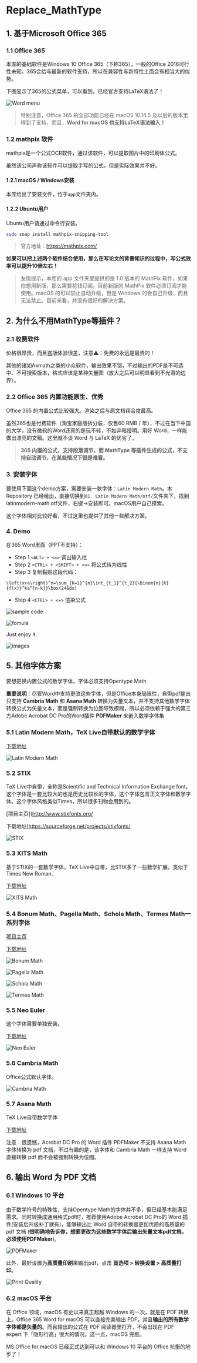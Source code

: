 # Replace_MathType

## 1. 基于Microsoft Office 365

### 1.1 Office 365

本库的基础软件是Windows 10 Office 365（下称365），一般的Office 2016可行性未知。365会给与最新的软件支持，所以在兼容性与新特性上面会有相当大的优势。

下图显示了365的公式菜单，可以看到，已经官方支持LaTeX语法了！

![Word menu](https://raw.githubusercontent.com/LittleNewton/Replace_MathType/master/figure/you_latex.gif)

> 特别注意，Office 365 的全部功能已经在 macOS 10.14.5 及以后的版本里得到了支持，而且，**Word for macOS 也支持LaTeX语法输入！**

### 1.2 mathpix 软件

mathpix是一个公式OCR软件，通过该软件，可以提取图片中的印刷体公式。

虽然该公司声称该软件可以提取手写的公式，但是实际效果并不好。

#### 1.2.1 macOS / Windows安装

本库给出了安装文件，位于```app```文件夹内。

#### 1.2.2 Ubuntu用户

Ubuntu用户请通过命令行安装。

``` bash
sudo snap install mathpix-snipping-tool
```

> 官方地址：https://mathpix.com/

**如果可以把上述两个软件结合使用，那么在写论文的背景知识的过程中，写公式效率可以提升10倍左右！**

> 友情提示，本库的 app 文件夹里提供的是 1.0 版本的 MathPix 软件，如果你想用新版，那么需要花钱订阅。目前新版的 MathPix 软件必须订阅才能使用。macOS 的可以禁止自动升级，但是 Windows 的会自己升级，而且无法禁止。目前来看，并没有很好的解决方案。

## 2. 为什么不用MathType等插件？

### 2.1 收费软件

价格很昂贵，而且盗版体验很差，注意⚠️：免费的永远是最贵的！

其他的诸如Axmath之类的小众软件，输出效果不错，不过输出的PDF是不可选中、不可搜索版本，格式应该是某种矢量图（放大之后可以明显看到不光滑的边界）。

### 2.2 Office 365 内置功能原生、优秀

Office 365 的内置公式比较强大。渲染之后与原文档锲合度最高。

虽然365也是付费软件（淘宝家庭版拆分装，仅售60 RMB / 年），不过在当下中国的大学，没有微软的Word还真的是玩不转，不如弃暗投明。用好 Word，一样能做出漂亮的文稿。这里就不谈 Word 与 LaTeX 的优劣了。

> **365 内置的公式，支持段落调节，而 MathType 等插件生成的公式，不支持自动调节，在某些情况下很是难看。**

### 3. 安装字体

要使用下面这个demo方案，需要安装一款字体：```Latin Modern Math```。本 Repository 已经给出，直接切换到```01. Latin Modern Math/otf/```文件夹下，找到latinmodern-math.otf文件，右键->安装即可。macOS用户自己摸索。

这个字体相对比较好看，不过这里也提供了其他一些解决方案。

### 4. Demo

在365 Word里面（PPT不支持）：

- Step 1 ```<ALT> + <=>```   调出输入栏
- Step 2 ```<CTRL> + <SHIFT> + <=>```  将公式转为线性
- Step 3 复制黏贴这段代码：
```
\left(x+a\right)^n=\sum_{k=1}^{n}\int_{t_1}^{t_2}{\binom{n}{k}{f(x)}^ka^{n-k}}\box(24&dx)
```
- Step 4 ```<CTRL> + <=>``` 渲染公式

![sample code](https://raw.githubusercontent.com/LittleNewton/LittleNewton_Figures_References/master/Replace_MathType/sample%20code.png)

![fomula](https://raw.githubusercontent.com/LittleNewton/LittleNewton_Figures_References/master/Replace_MathType/fomula.png)

Just enjoy it.

![images](https://raw.githubusercontent.com/LittleNewton/Replace_MathType/master/figure/2019-05-12%2000.23.05.gif)

## 5. 其他字体方案

要想更换内置公式的数学字体，字体必须支持Opentype Math

**重要说明**：尽管Word中支持更改这些字体，但是Office本身局限性，自带pdf输出只支持 **Cambria Math** 和 **Asana Math** 转换为矢量文本，并不支持其他数学字体转换公式为矢量文本，而是强制转换为位图导致模糊，所以必须依赖于强大的第三方Adobe Acrobat DC Pro的Word插件 **PDFMaker** 来嵌入数学字体集

### 5.1 Latin Modern Math，TeX Live自带默认的数学字体

[下载地址](http://www.gust.org.pl/projects/e-foundry/lm-math/download)

![Latin Modern Math](https://raw.githubusercontent.com/LittleNewton/LittleNewton_Figures_References/master/Replace_MathType/Latin%20Modern%20Math.png)

### 5.2 STIX

TeX Live中自带，全称是Scientific and Technical Information Exchange font，这个字体是一套比较大的也是历史比较长的字体，这个字体包含正文字体和数学字体。这个字体风格类似Times，所以很多刊物会用到的。

[项目主页](http://www.stixfonts.org/

下载地址)https://sourceforge.net/projects/stixfonts/

![STIX](https://raw.githubusercontent.com/LittleNewton/LittleNewton_Figures_References/master/Replace_MathType/STIX.png)

### 5.3 XITS Math

基于STIX的一套数学字体，TeX Live中自带，比STIX多了一些数学扩展。类似于Times New Roman.

[下载地址](https://github.com/khaledhosny/xits-math/downloads)

![XITS Math](https://raw.githubusercontent.com/LittleNewton/LittleNewton_Figures_References/master/Replace_MathType/XITS%20Math.png)

### 5.4 Bonum Math、Pagella Math、Schola Math、Termes Math一系列字体

[项目主页](http://www.gust.org.pl/projects/e-foundry/tg-math)

[下载地址]( http://www.ctan.org/tex-archive/fonts/tex-gyre-math)

![Bonum Math](https://raw.githubusercontent.com/LittleNewton/LittleNewton_Figures_References/master/Replace_MathType/Bonum%20Math.png)

![Pagella Math](https://raw.githubusercontent.com/LittleNewton/LittleNewton_Figures_References/master/Replace_MathType/Pagella%20Math.png)

![Schola Math](https://raw.githubusercontent.com/LittleNewton/LittleNewton_Figures_References/master/Replace_MathType/Schola%20Math.png)

![Termes Math](https://raw.githubusercontent.com/LittleNewton/LittleNewton_Figures_References/master/Replace_MathType/Termes%20Math.png)


### 5.5 Neo Euler

这个字体需要单独安装。

[下载地址](https://github.com/khaledhosny/euler-otf)

![Neo Euler](https://raw.githubusercontent.com/LittleNewton/LittleNewton_Figures_References/master/Replace_MathType/Neo%20Euler.png)

### 5.6 Cambria Math

Office公式默认字体。

![Cambria Math](https://raw.githubusercontent.com/LittleNewton/LittleNewton_Figures_References/master/Replace_MathType/Cambria%20Math.png)

### 5.7 Asana Math

TeX Live自带数学字体

[下载地址](http://ctan.org/pkg/asana-math)

注意：很遗憾，Acrobat DC Pro 的 Word 插件 PDFMaker 不支持 Asana Math 字体转换为 pdf 文档，不过有趣的是，该字体和 Cambria Math 一样支持 Word 直接转换 pdf 而不会被强制转换为位图。

## 6. 输出 Word 为 PDF 文档

### 6.1 Windows 10 平台

由于数学符号的特殊性，支持Opentype Math的字体并不多，但已经基本能满足需求。同时转换成通用格式pdf时，推荐使用Adobe Acrobat DC Pro的 Word 插件(安装后升级补丁就有)，能够输出比 Word 自带的转换器更加优质的高质量的 pdf 文档 (**很明确地告诉你，想要更改为这些数学字体后输出矢量文本pdf文档，必须使用PDFMaker**)。

![PDFMaker](https://raw.githubusercontent.com/LittleNewton/LittleNewton_Figures_References/master/Replace_MathType/PDF%20Maker.png)

此外，最好设置为**高质量印刷**来输出pdf，点击 **首选项 > 转换设置 > 高质量打印**。

![Print Quality](https://raw.githubusercontent.com/LittleNewton/LittleNewton_Figures_References/master/Replace_MathType/Print%20Quality.png)

### 6.2 macOS 平台

在 Office 领域，macOS 有史以来真正超越 Windows 的一次，就是在 PDF 转换上。Office 365 Word for macOS 可以直接完美输出 PDF，并且**输出的所有数学字体都是矢量的**。而且输出的公式在 PDF 阅读器里打开，不会出现在 PDF expert 下「隐形行高」很大的情况。这一点，macOS 完胜。

MS Office for macOS 已经正式达到可以和 Windows 10 平台的 Office 抗衡的地步了！
